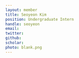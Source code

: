 ```yaml
---
layout: member
title: Seoyeon Kim
position: Undergraduate Intern
handle: seoyeon
email:
twitter:
github:
scholar: 
photo: blank.png
---
```


